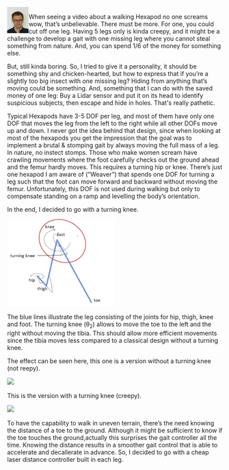 <img align="left" width="10%" src="./images/image001.jpg" >

When seeing a video about a walking Hexapod no one screams wow, that’s unbelievable. There must be more. For one, you could cut off one leg. Having 5 legs only is kinda creepy, and it might be a challenge to develop a gait with one missing leg where you cannot steal something from nature. And, you can spend 1/6 of the money for something else.

But, still kinda boring. So, I tried to give it a personality, it should be something shy and chicken-hearted, but how to express that if you’re a slightly too big insect with one missing leg? Hiding from anything that’s moving could be something. And, something that I can do with the saved money of one leg: Buy a Lidar sensor and put it on its head to identify suspicious subjects, then escape and hide in holes. That's really pathetic.

Typical Hexapods have 3-5 DOF per leg, and most of them have only one DOF that moves the leg from the left to the right while all other DOFs move up and down. I never got the idea behind that design, since when looking at most of the hexapods you get the impression that the goal was to implement a brutal & stomping gait by always moving the full mass of a leg. In nature, no instect stomps. Those who make women scream have crawling movements where the foot carefully checks out the ground ahead and the femur hardly moves. This requires a turning hip or knee. There’s just one hexapod I am aware of (“Weaver”) that spends one DOF for turning a leg such that the foot can move forward and backward without moving the femur. Unfortunately, this DOF is not used during walking but only to compensate standing on a ramp and levelling the body’s orientation.

In the end, I decided to go with a turning knee. 

<img width=50% src="./images/image002.png" >

The blue lines illustrate the leg consisting of the joints for hip, thigh, knee and foot.
The turning knee (θ<sub>2</sub>) allows to move the toe to the left and the right without moving the tibia. This should allow more efficient movements since the tibia moves less compared to a classical design without a turning knee.

The effect can be seen here, this one is a version without a turning knee (not reepy).

<img  src="../latest/videos/uncreepywalk.gif"/>

This is the version with a turning knee (creepy).

<img  src="../latest/videos/creepywalk.jgif"/>


To have the capability to walk in uneven terrain, there’s the need knowing the distance of a toe to the ground. Although it might be sufficient to know if the toe touches the ground,actually this surprises the gait controller all the time. Knowing the distance results in a smoother gait control that is able to accelerate and decallerate in advance. So, I decided to go with a cheap laser distance controller built in each leg.


